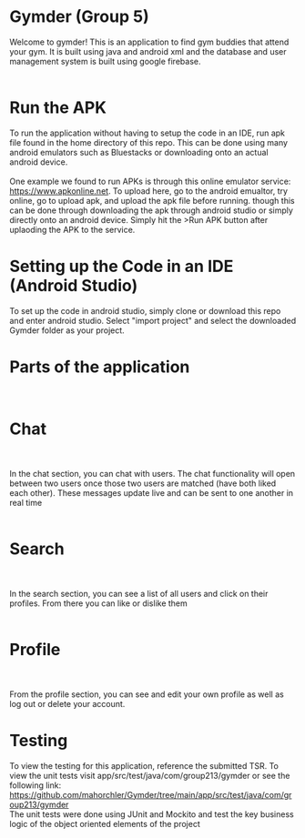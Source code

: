# Gymder (Group 5)
Welcome to gymder! This is an application to find gym buddies that attend your gym. It is built using java and android xml and the database and user management system is built using google firebase. <br><br>

# Run the APK
To run the application without having to setup the code in an IDE, run apk file found in the home directory of this repo. This can be done using many android emulators such as Bluestacks or downloading onto an actual android device.
<br><br>
One example we found to run APKs is through this online emulator service: https://www.apkonline.net. To upload here, go to the android emualtor, try online, go to upload apk, and upload the apk file before running. though this can be done through downloading the apk through android studio or simply directly onto an android device. Simply hit the >Run APK button after uplaoding the APK to the service. 

# Setting up the Code in an IDE (Android Studio)
To set up the code in android studio, simply clone or download this repo and enter android studio. Select "import project" and select the downloaded Gymder folder as your project.

# Parts of the application
<br> <h1>Chat</h1><br><br>
In the chat section, you can chat with users. The chat functionality will open between two users once those two users are matched (have both liked each other). These messages update live and can be sent to one another in real time
<br><br>
<h1>Search</h1><br><br>
In the search section, you can see a list of all users and click on their profiles. From there you can like or dislike them
<br><br>
<h1>Profile</h1><br><br>
From the profile section, you can see and edit your own profile as well as log out or delete your account. 

# Testing
To view the testing for this application, reference the submitted TSR. To view the unit tests visit app/src/test/java/com/group213/gymder or see the following link: https://github.com/mahorchler/Gymder/tree/main/app/src/test/java/com/group213/gymder <br>
The unit tests were done using JUnit and Mockito and test the key business logic of the object oriented elements of the project
